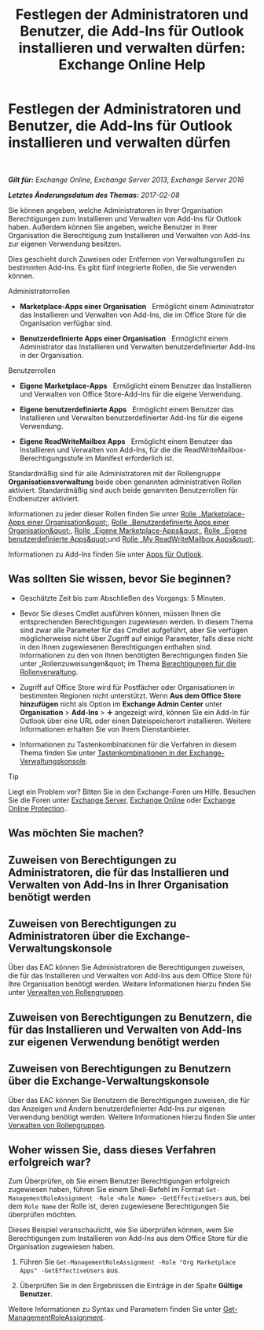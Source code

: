 ﻿---
title: 'Festlegen der Administratoren und Benutzer, die Add-Ins für Outlook installieren und verwalten dürfen: Exchange Online Help'
TOCTitle: Festlegen der Administratoren und Benutzer, die Add-Ins für Outlook installieren und verwalten dürfen
ms:assetid: 7ee4302d-b8bb-40a0-9810-10d3a0271bcb
ms:mtpsurl: https://technet.microsoft.com/de-de/library/JJ943754(v=EXCHG.150)
ms:contentKeyID: 52062868
ms.date: 05/23/2018
mtps_version: v=EXCHG.150
ms.translationtype: MT
---

# Festlegen der Administratoren und Benutzer, die Add-Ins für Outlook installieren und verwalten dürfen

 

_**Gilt für:** Exchange Online, Exchange Server 2013, Exchange Server 2016_

_**Letztes Änderungsdatum des Themas:** 2017-02-08_

Sie können angeben, welche Administratoren in Ihrer Organisation Berechtigungen zum Installieren und Verwalten von Add-Ins für Outlook haben. Außerdem können Sie angeben, welche Benutzer in Ihrer Organisation die Berechtigung zum Installieren und Verwalten von Add-Ins zur eigenen Verwendung besitzen.

Dies geschieht durch Zuweisen oder Entfernen von Verwaltungsrollen zu bestimmten Add-Ins. Es gibt fünf integrierte Rollen, die Sie verwenden können.

Administratorrollen

  - **Marketplace-Apps einer Organisation**   Ermöglicht einem Administrator das Installieren und Verwalten von Add-Ins, die im Office Store für die Organisation verfügbar sind.

  - **Benutzerdefinierte Apps einer Organisation**   Ermöglicht einem Administrator das Installieren und Verwalten benutzerdefinierter Add-Ins in der Organisation.

Benutzerrollen

  - **Eigene Marketplace-Apps**   Ermöglicht einem Benutzer das Installieren und Verwalten von Office Store-Add-Ins für die eigene Verwendung.

  - **Eigene benutzerdefinierte Apps**   Ermöglicht einem Benutzer das Installieren und Verwalten benutzerdefinierter Add-Ins für die eigene Verwendung.

  - **Eigene ReadWriteMailbox Apps**   Ermöglicht einem Benutzer das Installieren und Verwalten von Add-Ins, für die die ReadWriteMailbox-Berechtigungsstufe im Manifest erforderlich ist.

Standardmäßig sind für alle Administratoren mit der Rollengruppe **Organisationsverwaltung** beide oben genannten administrativen Rollen aktiviert. Standardmäßig sind auch beide genannten Benutzerrollen für Endbenutzer aktiviert.

Informationen zu jeder dieser Rollen finden Sie unter [Rolle „Marketplace-Apps einer Organisation\&quot;](org-marketplace-apps-role-exchange-2013-help.md), [Rolle „Benutzerdefinierte Apps einer Organisation\&quot;](org-custom-apps-role-exchange-2013-help.md), [Rolle „Eigene Marketplace-Apps\&quot;](my-marketplace-apps-role-exchange-2013-help.md), [Rolle „Eigene benutzerdefinierte Apps\&quot;](my-custom-apps-role-exchange-2013-help.md)und [Rolle „My ReadWriteMailbox Apps\&quot;](my-readwritemailbox-apps-role-exchange-2013-help.md).

Informationen zu Add-Ins finden Sie unter [Apps für Outlook](add-ins-for-outlook-exchange-2013-help.md).

## Was sollten Sie wissen, bevor Sie beginnen?

  - Geschätzte Zeit bis zum Abschließen des Vorgangs: 5 Minuten.

  - Bevor Sie dieses Cmdlet ausführen können, müssen Ihnen die entsprechenden Berechtigungen zugewiesen werden. In diesem Thema sind zwar alle Parameter für das Cmdlet aufgeführt, aber Sie verfügen möglicherweise nicht über Zugriff auf einige Parameter, falls diese nicht in den Ihnen zugewiesenen Berechtigungen enthalten sind. Informationen zu den von Ihnen benötigten Berechtigungen finden Sie unter „Rollenzuweisungen\&quot; im Thema [Berechtigungen für die Rollenverwaltung](role-management-permissions-exchange-2013-help.md).

  - Zugriff auf Office Store wird für Postfächer oder Organisationen in bestimmten Regionen nicht unterstützt. Wenn **Aus dem Office Store hinzufügen** nicht als Option im **Exchange Admin Center** unter **Organisation** \> **Add-Ins** \> ![Hinzufügen (Symbol)](images/JJ218640.c1e75329-d6d7-4073-a27d-498590bbb558(EXCHG.150).gif "Hinzufügen (Symbol)") angezeigt wird, können Sie ein Add-In für Outlook über eine URL oder einen Dateispeicherort installieren. Weitere Informationen erhalten Sie von Ihrem Dienstanbieter.

  - Informationen zu Tastenkombinationen für die Verfahren in diesem Thema finden Sie unter [Tastenkombinationen in der Exchange-Verwaltungskonsole](keyboard-shortcuts-in-the-exchange-admin-center-exchange-online-protection-help.md).


> [!TIP]
> Liegt ein Problem vor? Bitten Sie in den Exchange-Foren um Hilfe. Besuchen Sie die Foren unter <A href="https://go.microsoft.com/fwlink/p/?linkid=60612">Exchange Server</A>, <A href="https://go.microsoft.com/fwlink/p/?linkid=267542">Exchange Online</A> oder <A href="https://go.microsoft.com/fwlink/p/?linkid=285351">Exchange Online Protection</A>..



## Was möchten Sie machen?

## Zuweisen von Berechtigungen zu Administratoren, die für das Installieren und Verwalten von Add-Ins in Ihrer Organisation benötigt werden

## Zuweisen von Berechtigungen zu Administratoren über die Exchange-Verwaltungskonsole

Über das EAC können Sie Administratoren die Berechtigungen zuweisen, die für das Installieren und Verwalten von Add-Ins aus dem Office Store für Ihre Organisation benötigt werden. Weitere Informationen hierzu finden Sie unter [Verwalten von Rollengruppen](manage-role-groups-exchange-2013-help.md).

## Zuweisen von Berechtigungen zu Benutzern, die für das Installieren und Verwalten von Add-Ins zur eigenen Verwendung benötigt werden

## Zuweisen von Berechtigungen zu Benutzern über die Exchange-Verwaltungskonsole

Über das EAC können Sie Benutzern die Berechtigungen zuweisen, die für das Anzeigen und Ändern benutzerdefinierter Add-Ins zur eigenen Verwendung benötigt werden. Weitere Informationen hierzu finden Sie unter [Verwalten von Rollengruppen](manage-role-groups-exchange-2013-help.md).

## Woher wissen Sie, dass dieses Verfahren erfolgreich war?

Zum Überprüfen, ob Sie einem Benutzer Berechtigungen erfolgreich zugewiesen haben, führen Sie einem Shell-Befehl im Format `Get-ManagementRoleAssignment -Role <Role Name> -GetEffectiveUsers` aus, bei dem `Role Name` der Rolle ist, deren zugewiesene Berechtigungen Sie überprüfen möchten.

Dieses Beispiel veranschaulicht, wie Sie überprüfen können, wem Sie Berechtigungen zum Installieren von Add-Ins aus dem Office Store für die Organisation zugewiesen haben.

1.  Führen Sie `Get-ManagementRoleAssignment -Role "Org Marketplace Apps" -GetEffectiveUsers` aus.

2.  Überprüfen Sie in den Ergebnissen die Einträge in der Spalte **Gültige Benutzer**.

Weitere Informationen zu Syntax und Parametern finden Sie unter [Get-ManagementRoleAssignment](https://technet.microsoft.com/de-de/library/dd351024\(v=exchg.150\)).

